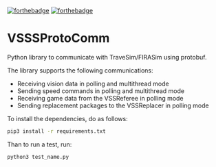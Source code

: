 [![forthebadge](https://forthebadge.com/images/badges/made-with-python.svg)](https://forthebadge.com)
[![forthebadge](https://forthebadge.com/images/badges/for-robots.svg)](https://forthebadge.com)

# VSSSProtoComm

Python library to communicate with TraveSim/FIRASim using protobuf.

The library supports the following communications:

- Receiving vision data in polling and multithread mode
- Sending speed commands in polling and multithread mode
- Receiving game data from the VSSReferee in polling mode
- Sending replacement packages to the VSSReplacer in polling mode

To install the dependencies, do as follows:

```bash
pip3 install -r requirements.txt
```

Than to run a test, run:

```bash
python3 test_name.py
```